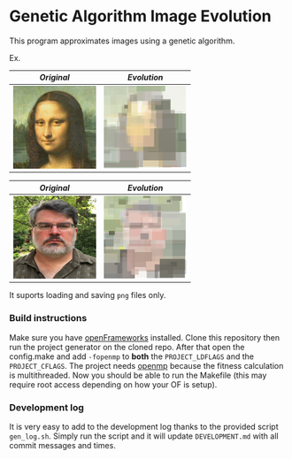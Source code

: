 # Genetic Algorithm Image Evolution

This program approximates images using a genetic algorithm.

Ex.

| ***Original***   | ***Evolution***  |
| -------------    | ------------- |
| <img src="/img/mona.png" alt="source" width="150" height="150"/>     | <img src="/img/mona_evol_113968.png" alt="evolution" width="150" height="150"/>  |

| ***Original***   | ***Evolution***  |
| -------------    | ------------- |
| <img src="/img/evans.png" alt="source" width="150" height="150"/>     | <img src="/img/evans_evol.png" alt="evolution" width="150" height="150"/>  |

It suports loading and saving `png` files only.


### Build instructions

Make sure you have [openFrameworks](http://openframeworks.cc/) installed. Clone this repository then run the project generator on the cloned repo. After that open the config.make and add `-fopenmp` to **both** the `PROJECT_LDFLAGS` and the `PROJECT_CFLAGS`. The project needs [openmp](http://www.openmp.org/) because the fitness calculation is multithreaded. Now you should be able to run the Makefile (this may require root access depending on how your OF is setup).


### Development log

It is very easy to add to the development log thanks to the provided script `gen_log.sh`. Simply run the script and it will update `DEVELOPMENT.md` with all commit messages and times.
